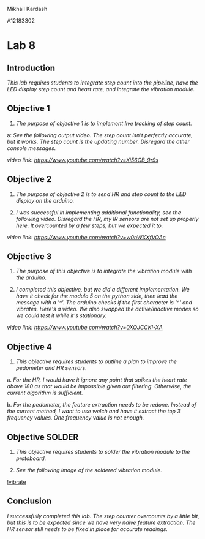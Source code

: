 Mikhail Kardash

A12183302

# Lab 8

## Introduction

*This lab requires students to integrate step count into the pipeline, have the LED display step count and heart rate, and integrate the vibration module.*

## Objective 1

1. *The purpose of objective 1 is to implement live tracking of step count.*

a: *See the following output video. The step count isn't perfectly accurate, but it works. The step count is the updating number. Disregard the other console messages.*

*video link: https://www.youtube.com/watch?v=Xi56CB_9r9s*

## Objective 2

1. *The purpose of objective 2 is to send HR and step count to the LED display on the arduino.*

2. *I was successful in implementing additional functionality, see the following video. Disregard the HR, my IR sensors are not set up properly here. It overcounted by a few steps, but we expected it to.*

*video link: https://www.youtube.com/watch?v=w0nWXXfVOAc*


## Objective 3

1. *The purpose of this objective is to integrate the vibration module with the arduino.*

2. *I completed this objective, but we did a different implementation. We have it check for the modulo 5 on the python side, then lead the message with a '^'. The arduino checks if the first character is '^' and vibrates. Here's a video. We also swapped the active/inactive modes so we could test it while it's stationary.*

*video link:  https://www.youtube.com/watch?v=0XOJCCKI-XA*


## Objective 4

1. *This objective requires students to outline a plan to improve the pedometer and HR sensors.*

a. *For the HR, I would have it ignore any point that spikes the heart rate above 180 as that would be impossible given our filtering. Otherwise, the current algorithm is sufficient.*

b. *For the pedometer, the feature extraction needs to be redone. Instead of the current method, I want to use welch and have it extract the top 3 frequency values. One frequency value is not enough.*

## Objective SOLDER

1. *This objective requires students to solder the vibration module to the protoboard.*

2. *See the following image of the soldered vibration module.*

[!vibrate](Images/vibrate.jpg)

## Conclusion

*I successfully completed this lab. The step counter overcounts by a little bit, but this is to be expected since we have very naive feature extraction. The HR sensor still needs to be fixed in place for accurate readings.*